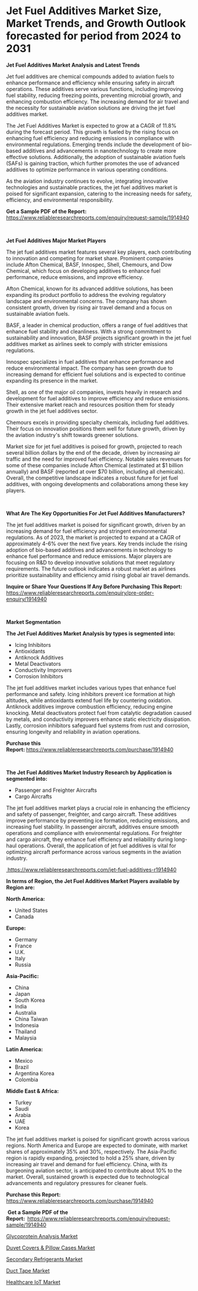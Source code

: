 <p><h1>Jet Fuel Additives Market Size, Market Trends, and Growth Outlook forecasted for period from 2024 to 2031</h1></p><p><strong>Jet Fuel Additives Market Analysis and Latest Trends</strong></p>
<p><p>Jet fuel additives are chemical compounds added to aviation fuels to enhance performance and efficiency while ensuring safety in aircraft operations. These additives serve various functions, including improving fuel stability, reducing freezing points, preventing microbial growth, and enhancing combustion efficiency. The increasing demand for air travel and the necessity for sustainable aviation solutions are driving the jet fuel additives market.</p><p>The Jet Fuel Additives Market is expected to grow at a CAGR of 11.8% during the forecast period. This growth is fueled by the rising focus on enhancing fuel efficiency and reducing emissions in compliance with environmental regulations. Emerging trends include the development of bio-based additives and advancements in nanotechnology to create more effective solutions. Additionally, the adoption of sustainable aviation fuels (SAFs) is gaining traction, which further promotes the use of advanced additives to optimize performance in various operating conditions.</p><p>As the aviation industry continues to evolve, integrating innovative technologies and sustainable practices, the jet fuel additives market is poised for significant expansion, catering to the increasing needs for safety, efficiency, and environmental responsibility.</p></p>
<p><strong>Get a Sample PDF of the Report:&nbsp;</strong> <a href="https://www.reliableresearchreports.com/enquiry/request-sample/1914940?utm_campaign=117&utm_medium=2&utm_source=Github&utm_content=ia&utm_term=13112024&utm_id=jet-fuel-additives">https://www.reliableresearchreports.com/enquiry/request-sample/1914940</a></p>
<p>&nbsp;</p>
<p><strong>Jet Fuel Additives Major Market Players</strong></p>
<p><p>The jet fuel additives market features several key players, each contributing to innovation and competing for market share. Prominent companies include Afton Chemical, BASF, Innospec, Shell, Chemours, and Dow Chemical, which focus on developing additives to enhance fuel performance, reduce emissions, and improve efficiency.</p><p>Afton Chemical, known for its advanced additive solutions, has been expanding its product portfolio to address the evolving regulatory landscape and environmental concerns. The company has shown consistent growth, driven by rising air travel demand and a focus on sustainable aviation fuels.</p><p>BASF, a leader in chemical production, offers a range of fuel additives that enhance fuel stability and cleanliness. With a strong commitment to sustainability and innovation, BASF projects significant growth in the jet fuel additives market as airlines seek to comply with stricter emissions regulations.</p><p>Innospec specializes in fuel additives that enhance performance and reduce environmental impact. The company has seen growth due to increasing demand for efficient fuel solutions and is expected to continue expanding its presence in the market.</p><p>Shell, as one of the major oil companies, invests heavily in research and development for fuel additives to improve efficiency and reduce emissions. Their extensive market reach and resources position them for steady growth in the jet fuel additives sector.</p><p>Chemours excels in providing specialty chemicals, including fuel additives. Their focus on innovation positions them well for future growth, driven by the aviation industry's shift towards greener solutions.</p><p>Market size for jet fuel additives is poised for growth, projected to reach several billion dollars by the end of the decade, driven by increasing air traffic and the need for improved fuel efficiency. Notable sales revenues for some of these companies include Afton Chemical (estimated at $1 billion annually) and BASF (reported at over $70 billion, including all chemicals). Overall, the competitive landscape indicates a robust future for jet fuel additives, with ongoing developments and collaborations among these key players.</p></p>
<p>&nbsp;</p>
<p><strong>What Are The Key Opportunities For Jet Fuel Additives Manufacturers?</strong></p>
<p><p>The jet fuel additives market is poised for significant growth, driven by an increasing demand for fuel efficiency and stringent environmental regulations. As of 2023, the market is projected to expand at a CAGR of approximately 4-6% over the next five years. Key trends include the rising adoption of bio-based additives and advancements in technology to enhance fuel performance and reduce emissions. Major players are focusing on R&D to develop innovative solutions that meet regulatory requirements. The future outlook indicates a robust market as airlines prioritize sustainability and efficiency amid rising global air travel demands.</p></p>
<p><strong>Inquire or Share Your Questions If Any Before Purchasing This Report:</strong> <a href="https://www.reliableresearchreports.com/enquiry/pre-order-enquiry/1914940?utm_campaign=117&utm_medium=2&utm_source=Github&utm_content=ia&utm_term=13112024&utm_id=jet-fuel-additives">https://www.reliableresearchreports.com/enquiry/pre-order-enquiry/1914940</a></p>
<p>&nbsp;</p>
<p><strong>Market Segmentation</strong></p>
<p><strong>The Jet Fuel Additives Market Analysis by types is segmented into:</strong></p>
<p><ul><li>Icing Inhibitors</li><li>Antioxidants</li><li>Antiknock Additives</li><li>Metal Deactivators</li><li>Conductivity Improvers</li><li>Corrosion Inhibitors</li></ul></p>
<p><p>The jet fuel additives market includes various types that enhance fuel performance and safety. Icing inhibitors prevent ice formation at high altitudes, while antioxidants extend fuel life by countering oxidation. Antiknock additives improve combustion efficiency, reducing engine knocking. Metal deactivators protect fuel from catalytic degradation caused by metals, and conductivity improvers enhance static electricity dissipation. Lastly, corrosion inhibitors safeguard fuel systems from rust and corrosion, ensuring longevity and reliability in aviation operations.</p></p>
<p><strong>Purchase this Report:&nbsp;</strong><a href="https://www.reliableresearchreports.com/purchase/1914940?utm_campaign=117&utm_medium=2&utm_source=Github&utm_content=ia&utm_term=13112024&utm_id=jet-fuel-additives">https://www.reliableresearchreports.com/purchase/1914940</a></p>
<p>&nbsp;</p>
<p><strong>The Jet Fuel Additives Market Industry Research by Application is segmented into:</strong></p>
<p><ul><li>Passenger and Freighter Aircrafts</li><li>Cargo Aircrafts</li></ul></p>
<p><p>The jet fuel additives market plays a crucial role in enhancing the efficiency and safety of passenger, freighter, and cargo aircraft. These additives improve performance by preventing ice formation, reducing emissions, and increasing fuel stability. In passenger aircraft, additives ensure smooth operations and compliance with environmental regulations. For freighter and cargo aircraft, they enhance fuel efficiency and reliability during long-haul operations. Overall, the application of jet fuel additives is vital for optimizing aircraft performance across various segments in the aviation industry.</p></p>
<p><a href="https://www.reliableresearchreports.com/jet-fuel-additives-r1914940?utm_campaign=117&utm_medium=2&utm_source=Github&utm_content=ia&utm_term=13112024&utm_id=jet-fuel-additives">&nbsp;https://www.reliableresearchreports.com/jet-fuel-additives-r1914940</a></p>
<p><strong>In terms of Region, the Jet Fuel Additives Market Players available by Region are:</strong></p>
<p>
    <p> <strong> North America: </strong>
        <ul>
            <li>United States</li>
            <li>Canada</li>
        </ul>
        </p> 
    <p> <strong> Europe: </strong>
        <ul>
            <li>Germany</li>
            <li>France</li>
            <li>U.K.</li>
            <li>Italy</li>
            <li>Russia</li>
        </ul>
        </p> 
    <p> <strong> Asia-Pacific: </strong>
        <ul>
            <li>China</li>
            <li>Japan</li>
            <li>South Korea</li>
            <li>India</li>
            <li>Australia</li>
            <li>China Taiwan</li>
            <li>Indonesia</li>
            <li>Thailand</li>
            <li>Malaysia</li>
        </ul>
        </p> 
    <p> <strong> Latin America: </strong>
        <ul>
            <li>Mexico</li>
            <li>Brazil</li>
            <li>Argentina Korea</li>
            <li>Colombia</li>
        </ul>
        </p> 
    <p> <strong> Middle East & Africa: </strong>
        <ul>
            <li>Turkey</li>
            <li>Saudi</li>
            <li>Arabia</li>
            <li>UAE</li>
            <li>Korea</li>
        </ul>
    </p>
    </p>
<p><p>The jet fuel additives market is poised for significant growth across various regions. North America and Europe are expected to dominate, with market shares of approximately 35% and 30%, respectively. The Asia-Pacific region is rapidly expanding, projected to hold a 25% share, driven by increasing air travel and demand for fuel efficiency. China, with its burgeoning aviation sector, is anticipated to contribute about 10% to the market. Overall, sustained growth is expected due to technological advancements and regulatory pressures for cleaner fuels.</p></p>
<p><strong>Purchase this Report: </strong><a href="https://www.reliableresearchreports.com/purchase/1914940?utm_campaign=117&utm_medium=2&utm_source=Github&utm_content=ia&utm_term=13112024&utm_id=jet-fuel-additives">https://www.reliableresearchreports.com/purchase/1914940</a></p>
<p>&nbsp;<strong>Get a Sample PDF of the Report:&nbsp;&nbsp;</strong><a href="https://www.reliableresearchreports.com/enquiry/request-sample/1914940?utm_campaign=117&utm_medium=2&utm_source=Github&utm_content=ia&utm_term=13112024&utm_id=jet-fuel-additives">https://www.reliableresearchreports.com/enquiry/request-sample/1914940</a></p>
<p><strong></strong></p>
<p><p><a href="https://issuu.com/reportprime-2/docs/glycoprotein-analysis-market-size-2_e8f4e899a9a84a?utm_campaign=117&utm_medium=2&utm_source=Github&utm_content=ia&utm_term=13112024&utm_id=jet-fuel-additives">Glycoprotein Analysis Market</a></p><p><a href="https://www.linkedin.com/pulse/duvet-covers-pillow-cases-market-matrix-applications-types-cagr-ecfof?utm_campaign=117&utm_medium=2&utm_source=Github&utm_content=ia&utm_term=13112024&utm_id=jet-fuel-additives">Duvet Covers & Pillow Cases Market</a></p><p><a href="https://github.com/mabutironaldo/Market-Research-Report-List-6/blob/main/secondary-refrigerants-market.md?utm_campaign=117&utm_medium=2&utm_source=Github&utm_content=ia&utm_term=13112024&utm_id=jet-fuel-additives">Secondary Refrigerants Market</a></p><p><a href="https://www.linkedin.com/pulse/duct-tape-mosaic-piecing-together-global-market-dynamics-2024-2031-qovkf?utm_campaign=117&utm_medium=2&utm_source=Github&utm_content=ia&utm_term=13112024&utm_id=jet-fuel-additives">Duct Tape Market</a></p><p><a href="https://issuu.com/reportprime-2/docs/healthcare-iot-market-size-2030.ppt_a36dec4395ec47?utm_campaign=117&utm_medium=2&utm_source=Github&utm_content=ia&utm_term=13112024&utm_id=jet-fuel-additives">Healthcare IoT Market</a></p></p>